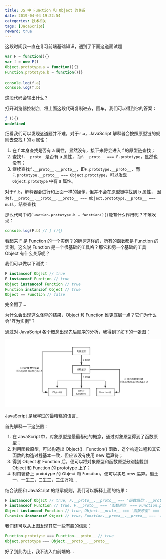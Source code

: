 ```yaml
---
title: JS 中 Function 和 Object 的关系
date: 2019-04-04 19:22:54
categories: 技术相关
tags: [JacaScript]
reward: true
---
```

这段时间我一直在复习前端基础知识，遇到了下面这道面试题：
```js
var F = function(){}
var f = new F()
Object.prototype.a = function(){}
Function.prototype.b = function(){}

console.log(f.a)
console.log(f.b)
```
这段代码会输出什么？
<!-- more -->
打开浏览器控制台，将上面这段代码复制进去，回车，我们可以得到它的答案：
```js
ƒ (){}
undefined
```
细看我们可以发现这道题并不难，对于`f.a`，JavaScript 解释器会按照原型链的规则去查找 f 的 a 属性：
1. 在 f 本身查找是否有 a 属性，显然没有，接下来将会进入 f 的原型链查找；
1. 查找`f.__proto__`是否有 a 属性，而`f.__proto__ === F.prototype`，显然也没有；
1. 继续查找`f.__proto__.__proto__`，即`F.prototype.__proto__`，而`F.prototype.__proto__ === Object.prototype`，可以发现`Object.prototype` 中有 a 属性。

对于`f.b`，解释器会进行和上面一样的操作，但并不会在原型链中找到 b 属性， 因为`f.__proto__.__proto__.__proto__ === Object.prototype.__proto__ === null`，结束查找

那么代码中的`Function.prototype.b = function(){}`能有什么作用呢？不难发现：
```js
console.log(F.b) // ƒ (){}
```
看起来 F 是 Function 的一个实例？的确是这样的，所有的函数都是 Function 的实例，这么说 Function 是一个很基础的工具咯？那它和另一个基础的工具 Object 有什么关系呢？

我们可以做以下测试：
```js
F instanceof Object // true
F instanceof Function // true
Object instanceof Function // true
Function instanceof Object // true
Object == Function // false
```
完全懵了...

为什么会出现这么怪异的结果，Object 和 Function 谁更底层一点？它们为什么会"互为实例"？

通过对 JavaScript 各个概念出现先后顺序的分析，我得到了如下的一张图：

![Js_Function_Object.png](https://raw.githubusercontent.com/CS-Tao/github-content/master/contents/blog/image/others/Js_Function_Object.png)

JavaScript 是我学过的最糟糕的语言...

首先解释一下这张图：
1. 在 JavaScript 中，对象原型是最最基础的概念，通过对象原型得到了函数原型；
1. 利用函数原型，可以构造出 Object()、Function() 函数，这个构造过程和其它函数的构造过程基本一致，但应该没有使用 new 运算符；
1. 得到 Object 和 Function 后，便可以将对象原型和函数原型分别挂载到 Object 和 Function 的 prototype 上了；
1. 利用装备上 prototype 的 Object 和 Function，便可以实现 new 运算。道生一，一生二，二生三，三生万物...

结合该图和 JavaScript 的继承规则，我们可以解释上面的结果：
```js
F instanceof Object // true, F.__proto__.__proto__ === '函数原型'.__proto__ === '对象原型' === Object.prototype
F instanceof Function // true, F.__proto__ === '函数原型' === Function.prototype
Object instanceof Function // true, Object.__proto__ === '函数原型' === Function.prototype
Function instanceof Object // true, Function.__proto__.__proto__ === '函数原型'.__proto__ === '对象原型' === Object.prototype
```
我们还可以从上图发现其它一些有趣的信息：
```js
Function.prototype === Function.__proto__ // true
Object.prototype === Object.__proto__.__proto__
```
好了到此为止，我不该入门前端的...
